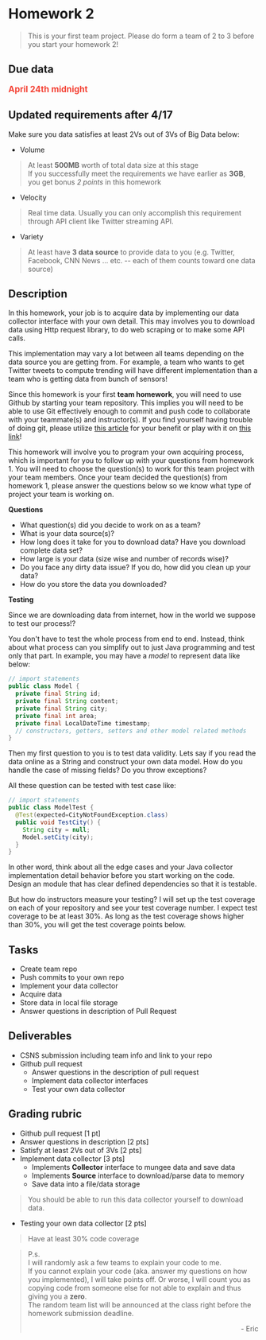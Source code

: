 # Homework 2

> This is your first team project. Please do form a team of 2 to 3 before you start your homework 2!

## Due data

<b style="color: #F44336; font-size: 17px;">April 24th midnight</b>

## Updated requirements after 4/17

Make sure you data satisfies at least 2Vs out of 3Vs of Big Data below:

* Volume

> At least **500MB** worth of total data size at this stage  
> If you successfully meet the requirements we have earlier as **3GB**, you get bonus *2 points* in this homework

* Velocity

> Real time data. Usually you can only accomplish this requirement through API client like Twitter streaming API.

* Variety

> At least have **3 data source** to provide data to you (e.g. Twitter, Facebook, CNN News ... etc. -- each of them counts toward one data source)

## Description

In this homework, your job is to acquire data by implementing our data collector interface with your own detail. This may involves you to download data using Http request library, to do web scraping or to make some API calls.

This implementation may vary a lot between all teams depending on the data source you are getting from. For example, a team who wants to get Twitter tweets to compute trending will have different implementation than a team who is getting data from bunch of sensors!

Since this homework is your first **team homework**, you will need to use Github by starting your team repository. This implies you will need to be able to use Git effectively enough to commit and push code to collaborate with your teammate(s) and instructor(s). If you find yourself having trouble of doing git, please utilize [this article][1] for your benefit or play with it on [this link][2]!

This homework will involve you to program your own acquiring process, which is important for you to follow up with your questions from homework 1. You will need to choose the question(s) to work for this team project with your team members. Once your team decided the question(s) from homework 1, please answer the questions below so we know what type of project your team is working on.

**Questions**

* What question(s) did you decide to work on as a team?
* What is your data source(s)?
* How long does it take for you to download data? Have you download complete data set?
* How large is your data (size wise and number of records wise)?
* Do you face any dirty data issue? If you do, how did you clean up your data?
* How do you store the data you downloaded?

**Testing**

Since we are downloading data from internet, how in the world we suppose to test our process!?

You don't have to test the whole process from end to end. Instead, think about what process can you simplify out to just Java programming and test only that part. In example, you may have a *model* to represent data like below:

```java
// import statements
public class Model {
  private final String id;
  private final String content;
  private final String city;
  private final int area;
  private final LocalDateTime timestamp;
  // constructors, getters, setters and other model related methods
}
```

Then my first question to you is to test data validity. Lets say if you read the data online as a String and construct your own data model. How do you handle the case of missing fields? Do you throw exceptions?

All these question can be tested with test case like:

```java
// import statements
public class ModelTest {
  @Test(expected=CityNotFoundException.class)
  public void TestCity() {
    String city = null;
    Model.setCity(city);
  }
}
```

In other word, think about all the edge cases and your Java collector implementation detail behavior before you start working on the code. Design an module that has clear defined dependencies so that it is testable.

But how do instructors measure your testing? I will set up the test coverage on each of your repository and see your test coverage number. I expect test coverage to be at least 30%. As long as the test coverage shows higher than 30%, you will get the test coverage points below.

## Tasks

* Create team repo
* Push commits to your own repo
* Implement your data collector
* Acquire data
* Store data in local file storage
* Answer questions in description of Pull Request

## Deliverables

* CSNS submission including team info and link to your repo
* Github pull request
  * Answer questions in the description of pull request
  * Implement data collector interfaces
  * Test your own data collector

## Grading rubric

* Github pull request [1 pt]
* Answer questions in description [2 pts]
* Satisfy at least 2Vs out of 3Vs [2 pts]
* Implement data collector [3 pts]
  * Implements **Collector** interface to mungee data and save data
  * Implements **Source** interface to download/parse data to memory
  * Save data into a file/data storage
> You should be able to run this data collector yourself to download data.  

* Testing your own data collector [2 pts]
> Have at least 30% code coverage

> P.s.  
> I will randomly ask a few teams to explain your code to me.  
> If you cannot explain your code (aka. answer my questions on how you implemented), I will take points off. Or worse, I will count you as copying code from someone else for not able to explain and thus giving you a **zero**.  
> The random team list will be announced at the class right before the homework submission deadline.  
> <p style="text-align: right">- Eric</p>

[1]: https://github.com/csula/cs460-fall-2015/blob/master/documents/misc/github-tutorial.md
[2]: https://try.github.io/levels/1/challenges/1
